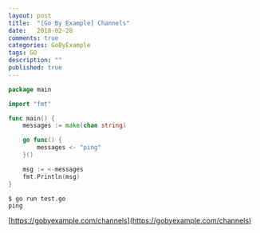```yaml
---
layout: post
title:  "[Go By Example] Channels"
date:   2018-02-28
comments: true
categories: GoByExample
tags: GO
description: ""
published: true
---
```


```go
package main

import "fmt"

func main() {
	messages := make(chan string)

	go func() {
		messages <- "ping"
	}()

	msg := <-messages
	fmt.Println(msg)
}
```

```
$ go run test.go
ping
```

[https://gobyexample.com/channels](https://gobyexample.com/channels)

